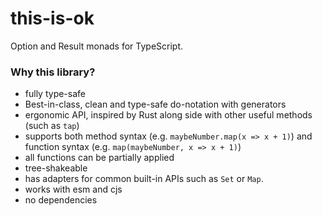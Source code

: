 # this-is-ok

Option and Result monads for TypeScript.

### Why this library?

- fully type-safe
- Best-in-class, clean and type-safe do-notation with generators
- ergonomic API, inspired by Rust along side with other useful methods (such as `tap`)
- supports both method syntax (e.g. `maybeNumber.map(x => x + 1)`) and function syntax (e.g. `map(maybeNumber, x => x + 1)`)
- all functions can be partially applied
- tree-shakeable
- has adapters for common built-in APIs such as `Set` or `Map`.
- works with esm and cjs
- no dependencies
